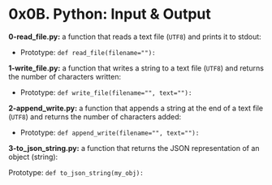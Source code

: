 # 0x0B. Python: Input & Output

**0-read_file.py:** a function that reads a text file (`UTF8`) and prints it to stdout:

- Prototype: `def read_file(filename=""):`

**1-write_file.py:** a function that writes a string to a text file (`UTF8`) and returns the number of characters written:

- Prototype: `def write_file(filename="", text=""):`

**2-append_write.py:** a function that appends a string at the end of a text file (`UTF8`) and returns the number of characters added:

- Prototype: `def append_write(filename="", text=""):`

**3-to_json_string.py:** a function that returns the JSON representation of an object (string):

Prototype: `def to_json_string(my_obj):`
